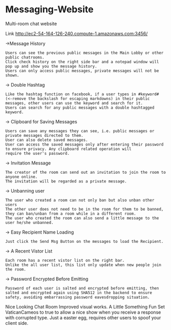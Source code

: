 # Messaging-Website
Multi-room chat website

Link
http://ec2-54-164-126-240.compute-1.amazonaws.com:3456/

->Message History

    Users can see the previous public messages in the Main Lobby or other public chatrooms. 
    Click check history on the right side bar and a notepad window will pop up and show you the message history.
    Users can only access public messages, private messages will not be shown.

-> Double Hashtag

    Like the hashtag function on facebook, if a user types in #keyword# (<-remove the backslash for escaping markdowns) in their public     messages, other users can use the keyword and search for it.
    Users can search for any public messages with a double hashtagged keyword.
    
-> Clipboard for Saving Messages

    Users can save any messages they can see, i.e. public messages or private messages directed to them.
    User can also delete saved messages.
    User can access the saved messages only after entering their password to ensure privacy. Any clipboard related operation will           require the user's password.
    
-> Invitation Message

    The creator of the room can send out an invitation to join the room to anyone online.
    The invitation will be regarded as a private message.
    
-> Unbanning user

    The user who created a room can not only ban but also unban other users
    The other user does not need to be in the room for them to be banned, they can ban/unban from a room while in a different room.
    The user who created the room can also send a little message to the user he/she unbanned.
    
-> Easy Recipient Name Loading

    Just click the Send Msg Button on the messages to load the Recipient.
    
-> A Recent Vistor List

    Each room has a recent vistor list on the right bar.
    Unlike the all user list, this list only update when new people join the room.
    
-> Password Encrypted Before Emitting

    Password of each user is salted and encrypted before emitting, then salted and encrypted again using SHA512 in the backend to ensure     safety, avoiding embarrassing password eavesdropping situation.
    
Nice Looking Chat Room
Improved visual works.
A Little Something Fun
Set VaticanCameos to true to allow a nice show when you receive a response with corrupted type.
Just a easter egg, requires other users to spoof your client side.
